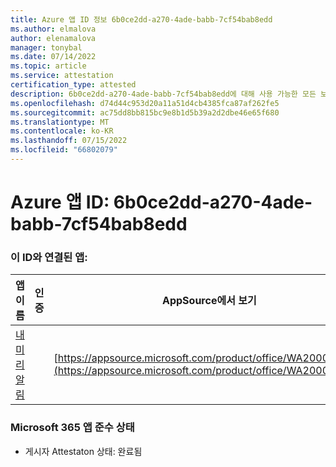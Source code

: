 ```yaml
---
title: Azure 앱 ID 정보 6b0ce2dd-a270-4ade-babb-7cf54bab8edd
ms.author: elmalova
author: elenamalova
manager: tonybal
ms.date: 07/14/2022
ms.topic: article
ms.service: attestation
certification_type: attested
description: 6b0ce2dd-a270-4ade-babb-7cf54bab8edd에 대해 사용 가능한 모든 보안 및 규정 준수 정보입니다.
ms.openlocfilehash: d74d44c953d20a11a51d4cb4385fca87af262fe5
ms.sourcegitcommit: ac75dd8bb815bc9e8b1d5b39a2d2dbe46e65f680
ms.translationtype: MT
ms.contentlocale: ko-KR
ms.lasthandoff: 07/15/2022
ms.locfileid: "66802079"
---
```

# <a name="azure-app-id-6b0ce2dd-a270-4ade-babb-7cf54bab8edd"></a>Azure 앱 ID: 6b0ce2dd-a270-4ade-babb-7cf54bab8edd


### <a name="apps-associated-with-this-id"></a>이 ID와 연결된 앱:
| **앱 이름** | **인증** | **AppSource에서 보기** |
|--------------|---------------|-----------------------|
| [내 미리 알림](../forward/WA200004342.md) |  | [https://appsource.microsoft.com/product/office/WA200004342](https://appsource.microsoft.com/product/office/WA200004342) |

### <a name="microsoft-365-app-compliance-status"></a>Microsoft 365 앱 준수 상태
- 게시자 Attestaton 상태: 완료됨
